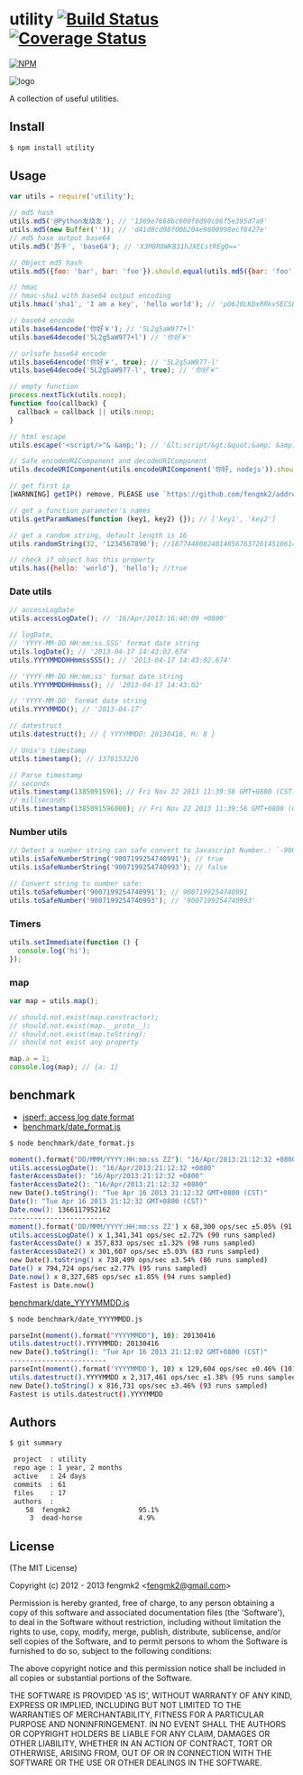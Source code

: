 utility [![Build Status](https://secure.travis-ci.org/fengmk2/utility.png)](http://travis-ci.org/fengmk2/utility) [![Coverage Status](https://coveralls.io/repos/fengmk2/utility/badge.png)](https://coveralls.io/r/fengmk2/utility)
=======

[![NPM](https://nodei.co/npm/utility.png?downloads=true&stars=true)](https://nodei.co/npm/utility)

![logo](https://raw.github.com/fengmk2/utility/master/logo.png)

A collection of useful utilities.

## Install

```bash
$ npm install utility
```

## Usage

```js
var utils = require('utility');

// md5 hash
utils.md5('@Python发烧友'); // '1369e7668bc600f0d90c06f5e395d7a9'
utils.md5(new Buffer('')); // 'd41d8cd98f00b204e9800998ecf8427e'
// md5 hase output base64
utils.md5('苏千', 'base64'); // 'X3M8R8WKB31hJXECstREgQ=='

// Object md5 hash
utils.md5({foo: 'bar', bar: 'foo'}).should.equal(utils.md5({bar: 'foo', foo: 'bar'}));

// hmac
// hmac-sha1 with base64 output encoding
utils.hmac('sha1', 'I am a key', 'hello world'); // 'pO6J0LKDxRRkvSECSEdxwKx84L0='

// base64 encode
utils.base64encode('你好￥'); // '5L2g5aW977+l'
utils.base64decode('5L2g5aW977+l') // '你好￥'

// urlsafe base64 encode
utils.base64encode('你好￥', true); // '5L2g5aW977-l'
utils.base64decode('5L2g5aW977-l', true); // '你好￥'

// empty function
process.nextTick(utils.noop);
function foo(callback) {
  callback = callback || utils.noop;
}

// html escape
utils.escape('<script/>"& &amp;'); // '&lt;script/&gt;&quot;&amp; &amp;'

// Safe encodeURIComponent and decodeURIComponent
utils.decodeURIComponent(utils.encodeURIComponent('你好, nodejs')).should.equal('你好, nodejs');

// get first ip
[WARNNING] getIP() remove, PLEASE use `https://github.com/fengmk2/address` module instead

// get a function parameter's names
utils.getParamNames(function (key1, key2) {}); // ['key1', 'key2']

// get a random string, default length is 16
utils.randomString(32, '1234567890'); //18774480824014856763726145106142

// check if object has this property
utils.has({hello: 'world'}, 'hello'); //true
```

### Date utils

```js
// accessLogDate
utils.accessLogDate(); // '16/Apr/2013:16:40:09 +0800'

// logDate,
// 'YYYY-MM-DD HH:mm:ss.SSS' format date string
utils.logDate(); // '2013-04-17 14:43:02.674'
utils.YYYYMMDDHHmmssSSS(); // '2013-04-17 14:43:02.674'

// 'YYYY-MM-DD HH:mm:ss' format date string
utils.YYYYMMDDHHmmss(); // '2013-04-17 14:43:02'

// 'YYYY-MM-DD' format date string
utils.YYYYMMDD(); // '2013-04-17'

// datestruct
utils.datestruct(); // { YYYYMMDD: 20130416, H: 8 }

// Unix's timestamp
utils.timestamp(); // 1378153226

// Parse timestamp
// seconds
utils.timestamp(1385091596); // Fri Nov 22 2013 11:39:56 GMT+0800 (CST)
// millseconds
utils.timestamp(1385091596000); // Fri Nov 22 2013 11:39:56 GMT+0800 (CST)
```

### Number utils

```js
// Detect a number string can safe convert to Javascript Number.: `-9007199254740991 ~ 9007199254740991`
utils.isSafeNumberString('9007199254740991'); // true
utils.isSafeNumberString('9007199254740993'); // false

// Convert string to number safe:
utils.toSafeNumber('9007199254740991'); // 9007199254740991
utils.toSafeNumber('9007199254740993'); // '9007199254740993'
```

### Timers

```js
utils.setImmediate(function () {
  console.log('hi');
});
```

### map

```js
var map = utils.map();

// should.not.exist(map.constractor);
// should.not.exist(map.__proto__);
// should.not.exist(map.toString);
// should not exist any property

map.a = 1;
console.log(map); // {a: 1}
```

## benchmark

* [jsperf: access log date format](http://jsperf.com/access-log-date-format)
* [benchmark/date_format.js](https://github.com/fengmk2/utility/blob/master/benchmark/date_format.js)

```bash
$ node benchmark/date_format.js

moment().format("DD/MMM/YYYY:HH:mm:ss ZZ"): "16/Apr/2013:21:12:32 +0800"
utils.accessLogDate(): "16/Apr/2013:21:12:32 +0800"
fasterAccessDate(): "16/Apr/2013:21:12:32 +0800"
fasterAccessDate2(): "16/Apr/2013:21:12:32 +0800"
new Date().toString(): "Tue Apr 16 2013 21:12:32 GMT+0800 (CST)"
Date(): "Tue Apr 16 2013 21:12:32 GMT+0800 (CST)"
Date.now(): 1366117952162
------------------------
moment().format('DD/MMM/YYYY:HH:mm:ss ZZ') x 68,300 ops/sec ±5.05% (91 runs sampled)
utils.accessLogDate() x 1,341,341 ops/sec ±2.72% (90 runs sampled)
fasterAccessDate() x 357,833 ops/sec ±1.32% (98 runs sampled)
fasterAccessDate2() x 301,607 ops/sec ±5.03% (83 runs sampled)
new Date().toString() x 738,499 ops/sec ±3.54% (86 runs sampled)
Date() x 794,724 ops/sec ±2.77% (95 runs sampled)
Date.now() x 8,327,685 ops/sec ±1.85% (94 runs sampled)
Fastest is Date.now()
```

[benchmark/date_YYYYMMDD.js](https://github.com/fengmk2/utility/blob/master/benchmark/date_YYYYMMDD.js)

```bash
$ node benchmark/date_YYYYMMDD.js

parseInt(moment().format("YYYYMMDD"), 10): 20130416
utils.datestruct().YYYYMMDD: 20130416
new Date().toString(): "Tue Apr 16 2013 21:12:02 GMT+0800 (CST)"
------------------------
parseInt(moment().format('YYYYMMDD'), 10) x 129,604 ops/sec ±0.46% (101 runs sampled)
utils.datestruct().YYYYMMDD x 2,317,461 ops/sec ±1.38% (95 runs sampled)
new Date().toString() x 816,731 ops/sec ±3.46% (93 runs sampled)
Fastest is utils.datestruct().YYYYMMDD

```

## Authors

```bash
$ git summary

 project  : utility
 repo age : 1 year, 2 months
 active   : 24 days
 commits  : 61
 files    : 17
 authors  :
    58  fengmk2                 95.1%
     3  dead-horse              4.9%
```

## License

(The MIT License)

Copyright (c) 2012 - 2013 fengmk2 &lt;fengmk2@gmail.com&gt;

Permission is hereby granted, free of charge, to any person obtaining
a copy of this software and associated documentation files (the
'Software'), to deal in the Software without restriction, including
without limitation the rights to use, copy, modify, merge, publish,
distribute, sublicense, and/or sell copies of the Software, and to
permit persons to whom the Software is furnished to do so, subject to
the following conditions:

The above copyright notice and this permission notice shall be
included in all copies or substantial portions of the Software.

THE SOFTWARE IS PROVIDED 'AS IS', WITHOUT WARRANTY OF ANY KIND,
EXPRESS OR IMPLIED, INCLUDING BUT NOT LIMITED TO THE WARRANTIES OF
MERCHANTABILITY, FITNESS FOR A PARTICULAR PURPOSE AND NONINFRINGEMENT.
IN NO EVENT SHALL THE AUTHORS OR COPYRIGHT HOLDERS BE LIABLE FOR ANY
CLAIM, DAMAGES OR OTHER LIABILITY, WHETHER IN AN ACTION OF CONTRACT,
TORT OR OTHERWISE, ARISING FROM, OUT OF OR IN CONNECTION WITH THE
SOFTWARE OR THE USE OR OTHER DEALINGS IN THE SOFTWARE.
